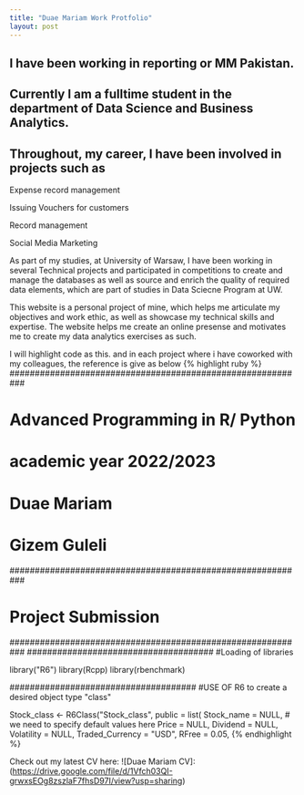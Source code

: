 ```yaml
---
title: "Duae Mariam Work Protfolio"
layout: post
---
```

## I have been working in reporting or MM Pakistan.

## Currently I am a fulltime student in the department of Data Science and Business Analytics.

## Throughout, my career, I have been involved in projects such as

Expense record management

Issuing Vouchers for customers

Record management

Social Media Marketing

As part of my studies, at University of Warsaw, I have been working in several Technical projects and participated in competitions to create and manage the databases as well as source and enrich the quality of required data elements, which are part of studies in Data Sciecne Program at UW.

This website is a personal project of mine, which helps me articulate my objectives and work ethic, as well as showcase my technical skills and expertise.
The website helps me create an online presense and motivates me to create my data analytics exercises as such.

I will highlight code as this. and in each project where i have coworked with my colleagues, the reference is give as below
{% highlight ruby %}
###########################################################
#                    Advanced Programming in R/ Python
#                    academic year 2022/2023                 
#                       Duae Mariam 
#                       Gizem Guleli   
########################################################### 


# Project Submission                                   
########################################################### 
#####################################
#Loading of libraries

library("R6")
library(Rcpp)
library(rbenchmark)

#####################################
#USE OF R6 to create a desired object type "class"


Stock_class <- R6Class("Stock_class",
                       public = list(
                         Stock_name = NULL, # we need to specify default values here
                         Price = NULL,
                         Dividend = NULL,
                         Volatility = NULL,
                         Traded_Currency = "USD",
                         RFree = 0.05,
{% endhighlight %}

Check out my latest CV here: 
![Duae Mariam CV]: (https://drive.google.com/file/d/1Vfch03QI-grwxsEOg8zszlaF7fhsD97I/view?usp=sharing)

[jekyll-docs]: http://jekyllrb.com/docs/home
[jekyll-gh]:   https://github.com/jekyll/jekyll
[jekyll-talk]: https://talk.jekyllrb.com/
